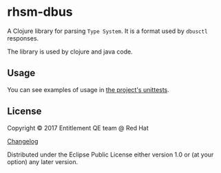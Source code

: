 # rhsm-dbus

A Clojure library for parsing `Type System`.
It is a format used by `dbusctl` responses.

The library is used by clojure and java code.

## Usage

You can see examples of usage in [the project's unittests].

## License

Copyright © 2017 Entitlement QE team @ Red Hat

[Changelog]

Distributed under the Eclipse Public License either version 1.0 or (at
your option) any later version.


[the project's unittests]: https://github.com/RedHatQE/rhsm-dbus/blob/master/test/rhsm/dbus/parser_test.clj
[Changelog]: https://github.com/RedHatQE/rhsm-dbus/blob/master/CHANGELOG.md
